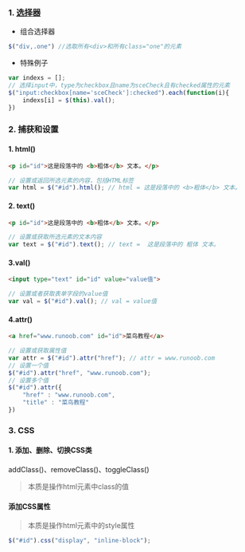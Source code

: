 ### 1. [选择器](https://blog.csdn.net/MrYushiwen/article/details/112968411)

- 组合选择器

```js
$("div,.one") //选取所有<div>和所有class="one"的元素
```

- 特殊例子

```js
var indexs = [];
// 选择input中，type为checkbox且name为sceCheck且有checked属性的元素
$("input:checkbox[name='sceCheck']:checked").each(function(i){
    indexs[i] = $(this).val();
})
```

### 2. 捕获和设置

#### 1. html()

```html
<p id="id">这是段落中的 <b>粗体</b> 文本。</p>
```

```js
// 设置或返回所选元素的内容，包括HTML标签
var html = $("#id").html(); // html = 这是段落中的 <b>粗体</b> 文本。
```

#### 2. text()

```html
<p id="id">这是段落中的 <b>粗体</b> 文本。</p>
```

```js
// 设置或获取所选元素的文本内容
var text = $("#id").text(); // text =  这是段落中的 粗体 文本。
```

#### 3.val()

```html
<input type="text" id="id" value="value值">
```

```js
// 设置或者获取表单字段的value值
var val = $("#id").val(); // val = value值
```

#### 4.attr()

```html
<a href="www.runoob.com" id="id">菜鸟教程</a>
```

```js
// 设置或获取属性值
var attr = $("#id").attr("href"); // attr = www.runoob.com
// 设置一个值
$("#id").attr("href", "www.runoob.com");
// 设置多个值
$("#id").attr({
    "href" : "www.runoob.com",
    "title" : "菜鸟教程"
})
```

### 3. CSS

#### 1. 添加、删除、切换CSS类

addClass()、removeClass()、toggleClass()

> 本质是操作html元素中class的值

#### 添加CSS属性

> 本质是操作html元素中的style属性

```js
$("#id").css("display", "inline-block");
```

